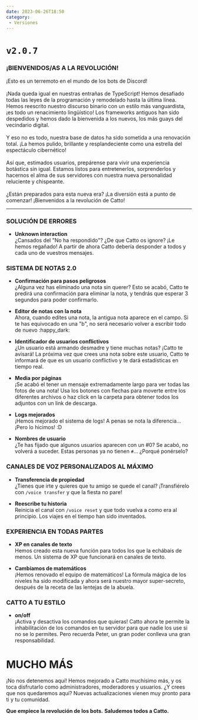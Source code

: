 ```yaml
---
date: 2023-06-26T18:50
category: 
 - Versiones
---
```


# `v2.0.7`

### ¡BIENVENIDOS/AS A LA REVOLUCIÓN!
¡Esto es un terremoto en el mundo de los bots de Discord!<br><br>
¡Nada queda igual en nuestras entrañas de TypeScript! Hemos desafiado todas las leyes de la programación y remodelado hasta la última línea. Hemos reescrito nuestro discurso binario con un estilo más vanguardista, ¡es todo un renacimiento lingüístico! Los frameworks antiguos han sido despedidos y hemos dado la bienvenida a los nuevos, los más guays del vecindario digital.<br><br>
Y eso no es todo, nuestra base de datos ha sido sometida a una renovación total. ¡La hemos pulido, brillante y resplandeciente como una estrella del espectáculo cibernético!<br><br>
Así que, estimados usuarios, prepárense para vivir una experiencia botástica sin igual. Estamos listos para entretenerlos, sorprenderlos y hacernos el alma de sus servidores con nuestra nueva personalidad reluciente y chispeante.<br><br>
¿Están preparados para esta nueva era? ¡La diversión está a punto de comenzar! ¡Bienvenidos a la revolución de Catto!
** **
### SOLUCIÓN DE ERRORES
- **Unknown interaction**<br>
    ¿Cansados del "No ha respondido"? ¿De que Catto os ignore? ¡Le hemos regañado!
    A partir de ahora Catto debería desponder a todos y cada uno de vuestros mensajes.

### SISTEMA DE NOTAS 2.0
- **Confirmación para pasos peligrosos**<br>
    ¿Alguna vez has eliminado una nota sin querer? Esto se acabó, Catto te predirá una confirmación para eliminar la nota, y tendrás que esperar 3 segundos para poder confirmarlo.

- **Editor de notas con la nota**<br>
    Ahora, cuando edites una nota, la antigua nota aparece en el campo. Si te has equivocado en una "b", no será necesario volver a escribir todo de nuevo :happy_dark: 

- **Identificador de usuarios conflictivos**<br>
    ¿Un usuario está armando desmadre y tiene muchas notas? ¡Catto te avisará!
    La próxima vez que crees una nota sobre este usuario, Catto te informará de que es un usuario conflictivo y te dará estadísticas en tiempo real.

- **Media por páginas**<br>
    ¡Se acabó el tener un mensaje extremadamente largo para ver todas las fotos de una nota!
    Usa los botones con flechas para moverte entre los diferentes archivos o haz click en la carpeta para obtener todos los adjuntos con un link de descarga.

- **Logs mejorados**<br>
    ¡Hemos mejorado el sistema de logs! A penas se nota la diferencia...
    ¡Pero lo hicimos! :D

- **Nombres de usuario**<br>
    ¿Te has fijado que algunos usuarios aparecen con un #0? Se acabó, no volverá a suceder.
    Estas personas ya no tienen `#`... ¿Porqué ponérselo?

### CANALES DE VOZ PERSONALIZADOS AL MÁXIMO
- **Transferencia de propiedad**<br>
    ¿Tienes que irte y quieres que tu amigo se quede el canal? ¡Transfiérelo con `/voice transfer` y que la fiesta no pare!

- **Reescribe tu historia**<br>
    Reinicia el canal con `/voice reset` y que todo vuelva a como era al principio.
    Los viajes en el tiempo han sido inventados.

### EXPERIENCIA EN TODAS PARTES
- **XP en canales de texto**<br>
    Hemos creado esta nueva función para todos los que la echábais de menos. Un sistema de XP que funcionará en canales de texto.

- **Cambiamos de matemáticos**<br>
    ¡Hemos renovado el equipo de matemáticos! La fórmula mágica de los niveles ha sido modificada y ahora será nuestro mayor super-secreto, después de la receta de las lentejas de la abuela.

### CATTO A TU ESTILO
- **on/off**<br>
    ¡Activa y desactiva los comandos que quieras! Catto ahora te permite la inhabilitación de los comandos en tu servidor para que nadie los use si no se lo permites. Pero recuerda Peter, un gran poder conlleva una gran responsabilidad.

# MUCHO MÁS
¡No nos detenemos aquí! Hemos mejorado a Catto muchísimo más, y os toca disfrutarlo como administradores, moderadores y usuarios.
¿Y crees que nos quedaremos aquí? Nuevas actualizaciones vienen muy pronto para ti y tu comunidad.

**Que empiece la revolución de los bots.**
**Saludemos todos a Catto.**